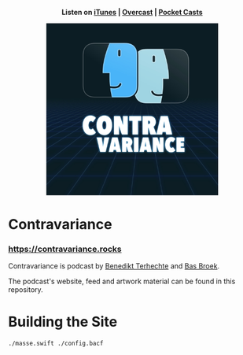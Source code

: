 <p align="center">
  <strong>Listen on <a href="https://itunes.apple.com/us/podcast/contravariance-a-swift-podcast/id1423771323">iTunes</a> | <a href="https://overcast.fm/itunes1423771323/contravariance-a-swift-podcast">Overcast</a> | <a href="https://pca.st/QjR1">Pocket Casts</a></strong>
</p>
<p align="center">
  <img src="material/logo_big.jpg" alt="Contravariance Podcast logo" width="350">
</p>

# Contravariance
### https://contravariance.rocks

Contravariance is podcast by [Benedikt Terhechte](https://twitter.com/terhechte) and [Bas Broek](https://twitter.com/BasThomas).

The podcast's website, feed and artwork material can be found in this repository.

# Building the Site

```
./masse.swift ./config.bacf
```
